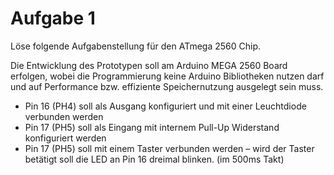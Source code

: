# Aufgabe 1

Löse folgende Aufgabenstellung für den ATmega 2560 Chip.

Die Entwicklung des Prototypen soll am Arduino MEGA 2560 Board erfolgen, wobei die Programmierung keine Arduino Bibliotheken nutzen darf und auf Performance bzw. effiziente Speichernutzung ausgelegt sein muss.

- Pin 16 (PH4) soll als Ausgang konfiguriert und mit einer Leuchtdiode verbunden werden
- Pin 17 (PH5) soll als Eingang mit internem Pull-Up Widerstand konfiguriert werden
- Pin 17 (PH5) soll mit einem Taster verbunden werden – wird der Taster betätigt soll die LED an Pin 16 dreimal blinken. (im 500ms Takt)
